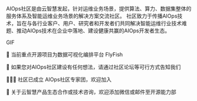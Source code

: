 AIOps社区是由云智慧发起，针对运维业务场景，提供算法、算力、数据集整体的服务体系及智能运维业务场景的解决方案交流社区。 社区致力于传播AIOps技术，旨在与各行业客户、用户、研究者和开发者们共同解决智能运维行业技术难题、推动AIOps技术在企业中落地、建设健康共赢的AIOps开发者生态。


GIF

🔭   当前重点开源项目为数据可视化编排平台 FlyFish

🤝   如果您对AIOps社区建设有任何想法，请通过社区论坛等可行方式告知我们

👨🏻‍💻   社区已成立 AIOps社区专家团，欢迎加入

💬   关于云智慧产品生态合作或技术咨询，欢迎添加微信或邮件至开源能力部
